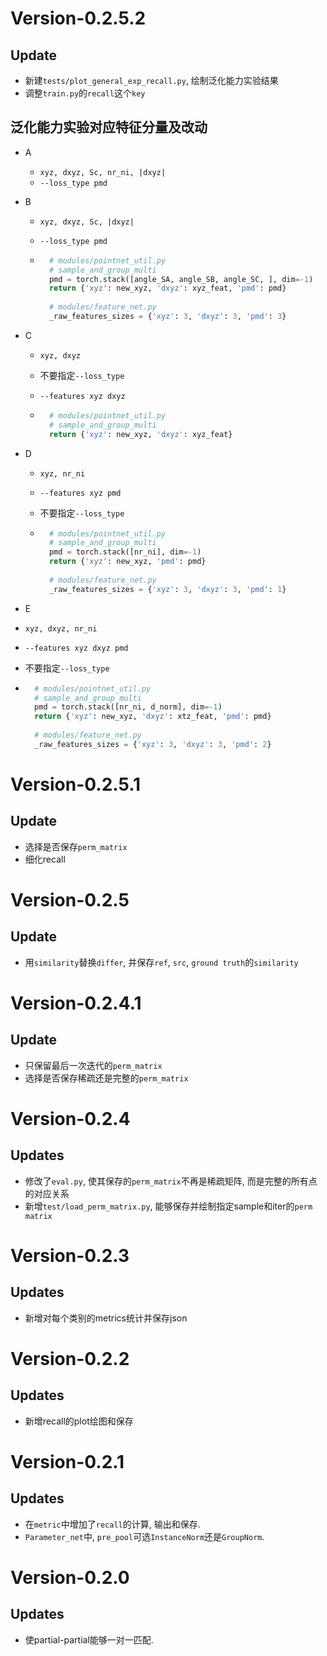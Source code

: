# Version-0.2.5.2

## Update

- 新建`tests/plot_general_exp_recall.py`, 绘制泛化能力实验结果
- 调整`train.py`的`recall`这个`key`

## 泛化能力实验对应特征分量及改动

- A
    - `xyz, dxyz, Sc, nr_ni, |dxyz| `
    - `--loss_type pmd`
    
- B
    - `xyz, dxyz, Sc, |dxyz| `
    
    - `--loss_type pmd`
    
    - ```python
        # modules/pointnet_util.py
        # sample_and_group_multi
        pmd = torch.stack([angle_SA, angle_SB, angle_SC, ], dim=-1)
        return {'xyz': new_xyz, 'dxyz': xyz_feat, 'pmd': pmd}
        
        # modules/feature_net.py
        _raw_features_sizes = {'xyz': 3, 'dxyz': 3, 'pmd': 3}
        ```
    
- C

    - `xyz, dxyz`

    - 不要指定`--loss_type`

    - `--features xyz dxyz`

    - ```python
        # modules/pointnet_util.py
        # sample_and_group_multi
        return {'xyz': new_xyz, 'dxyz': xyz_feat}
        ```

- D

    - `xyz, nr_ni`

    - `--features xyz pmd`

    - 不要指定`--loss_type`

    - ```python
        # modules/pointnet_util.py
        # sample_and_group_multi
        pmd = torch.stack([nr_ni], dim=-1)
        return {'xyz': new_xyz, 'pmd': pmd}
        
        # modules/feature_net.py
        _raw_features_sizes = {'xyz': 3, 'dxyz': 3, 'pmd': 1}
        ```

- E

- `xyz, dxyz, nr_ni`

- `--features xyz dxyz pmd`

- 不要指定`--loss_type`

- ```python
    # modules/pointnet_util.py
    # sample_and_group_multi
    pmd = torch.stack([nr_ni, d_norm], dim=-1)
    return {'xyz': new_xyz, 'dxyz': xtz_feat, 'pmd': pmd}
    
    # modules/feature_net.py
    _raw_features_sizes = {'xyz': 3, 'dxyz': 3, 'pmd': 2}
    ```


# Version-0.2.5.1

## Update

- 选择是否保存`perm_matrix`
- 细化recall

# Version-0.2.5

## Update

- 用`similarity`替换`differ`, 并保存`ref`, `src`, `ground truth`的`similarity`

# Version-0.2.4.1

## Update

- 只保留最后一次迭代的`perm_matrix`
- 选择是否保存稀疏还是完整的`perm_matrix`

# Version-0.2.4

## Updates
- 修改了`eval.py`, 使其保存的`perm_matrix`不再是稀疏矩阵, 而是完整的所有点的对应关系
- 新增`test/load_perm_matrix.py`, 能够保存并绘制指定sample和iter的`perm matrix`
# Version-0.2.3

## Updates

- 新增对每个类别的metrics统计并保存json

# Version-0.2.2

## Updates

- 新增recall的plot绘图和保存

# Version-0.2.1

## Updates

- 在`metric`中增加了`recall`的计算, 输出和保存.
- `Parameter_net`中, `pre_pool`可选`InstanceNorm`还是`GroupNorm`.

# Version-0.2.0

## Updates

- 使partial-partial能够一对一匹配.
